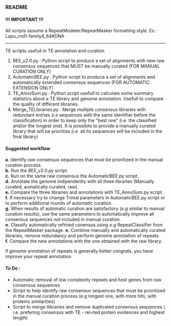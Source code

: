 ### README

#### !!! IMPORTANT !!!
All scripts assume a RepeatModeler/RepeatMasker formatting style. Es : Lapu_rnd1-family4_64#DNA

---

TE scripts usefull in TE annotation and curation

 1. BEE_v2.0.py : Python script to produce a set of alignments with new raw consensus sequences that MUST be manually curated (FOR MANUAL CURATION ONLY)
 2. AutomaticBEE.py : Python script to produce a set of alignments and automatically extended consensus sequences (FOR AUTOMATIC EXTENSION ONLY)
 3. TE_AnnoSum.py : Python script usefull to calculate some summary statistics about a TE library and genome annotation. Usefull to compare the quality of different libraries.
 4. Merge_TELibraries.py : Merge multiple consensus libraries with redundant entries (*i.e* sequences with the same identifier before the classification) in order to keep only the "best one" (i.e. the classified and/or the longest one). It is possibile to provide a manually curated library that will be prioritize (*i.e.* all its sequences will be included in the final library) 
 
#### Suggested workflow

**a**. Identify raw consensus sequences that must be prioritized in the manual curation process.  
**b.** Run the BEE_v2.0.py script.  
**c.** Run on the same raw consensus the AutomaticBEE.py script.  
**d.** Annotate the genome indipendenlty with all three libraries (Manually curated, aumatically curated, raw).  
**e.** Compare the three libraries and annotations with TE_AnnoSum.py script.  
**f.** If necessary try to change Trimal parameters in AutomaticBEE.py script or to perform additional rounds of automatic curation.  
**g.** When results of automatic curation are satisfactory (*e.g* similar to manual curation results), use the same parameters to automatically improve all consensus sequences not included in manual curation.  
**e.** Classify automatically refinied conensus using *e.g* RepeatClassifier from the RepeatMasker package.
**e.** Combine manually and automatically curated libraries, remove redundancy and perform genome annotation of repeats.  
**f.** Compare the new annotations with the one obtained with the raw library.  

if genome annotation of repeats is generally better congrats, you have improve your repeat annotation

#### To Do :
 - Automatic removal of low complexity repeats and host genes from raw consensus sequences
 - Script to help identify raw consensus sequences that must be prioritized in the manual curation process (e.g longest one, with more hits, with proteins similarities)
 - Script to merge llibraries and remove duplicated consensus sequences ( i.e. prefering consensus with TE - rel<ted protein evidences and highest length)
